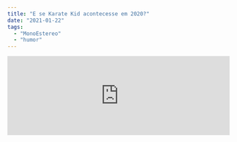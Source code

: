 ```yaml
---
title: "E se Karate Kid acontecesse em 2020?"
date: "2021-01-22"
tags: 
  - "MonoEstereo"
  - "humor"
---
```


<iframe src="https://anchor.fm/monoestereo/embed/episodes/E-se-Karate-Kid-acontecesse-em-2020-eii4en" height="180px" width="100%" frameborder="0" scrolling="no" style="width:100%; height:180px;"></iframe>
